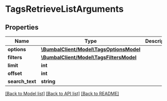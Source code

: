 # TagsRetrieveListArguments

## Properties
Name | Type | Description | Notes
------------ | ------------- | ------------- | -------------
**options** | [**\BumbalClient/Model\TagsOptionsModel**](TagsOptionsModel.md) |  | [optional] 
**filters** | [**\BumbalClient/Model\TagsFiltersModel**](TagsFiltersModel.md) |  | [optional] 
**limit** | **int** |  | [optional] 
**offset** | **int** |  | [optional] 
**search_text** | **string** |  | [optional] 

[[Back to Model list]](../README.md#documentation-for-models) [[Back to API list]](../README.md#documentation-for-api-endpoints) [[Back to README]](../README.md)


